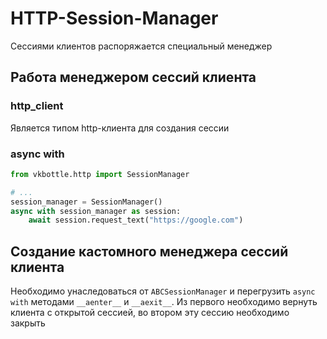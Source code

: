 # HTTP-Session-Manager

Сессиями клиентов распоряжается специальный менеджер

## Работа менеджером сессий клиента

### http_client

Является типом http-клиента для создания сессии

### async with

```python
from vkbottle.http import SessionManager

# ...
session_manager = SessionManager()
async with session_manager as session:
    await session.request_text("https://google.com")
```

## Создание кастомного менеджера сессий клиента

Необходимо унаследоваться от `ABCSessionManager` и перегрузить `async with` методами `__aenter__` и `__aexit__`. Из первого необходимо вернуть клиента с открытой сессией, во втором эту сессию необходимо закрыть
